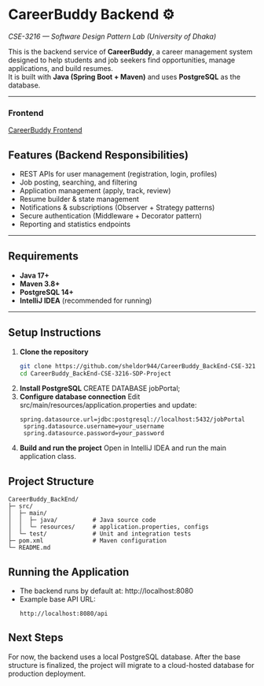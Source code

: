 # CareerBuddy Backend ⚙️

_CSE-3216 — Software Design Pattern Lab (University of Dhaka)_

This is the backend service of **CareerBuddy**, a career management system designed to help students and job seekers find opportunities, manage applications, and build resumes.  
It is built with **Java (Spring Boot + Maven)** and uses **PostgreSQL** as the database.

---
### Frontend
[CareerBuddy Frontend](https://github.com/reckless-meherun/CareerBuddy_FrontEnd-CSE-3216-SDP_Project.git)

## Features (Backend Responsibilities)

- REST APIs for user management (registration, login, profiles)
- Job posting, searching, and filtering
- Application management (apply, track, review)
- Resume builder & state management
- Notifications & subscriptions (Observer + Strategy patterns)
- Secure authentication (Middleware + Decorator pattern)
- Reporting and statistics endpoints

---

## Requirements

- **Java 17+**
- **Maven 3.8+**
- **PostgreSQL 14+**
- **IntelliJ IDEA** (recommended for running)

---

## Setup Instructions

1. **Clone the repository**
   ```bash
   git clone https://github.com/sheldor944/CareerBuddy_BackEnd-CSE-3216-SDP-Project.git
   cd CareerBuddy_BackEnd-CSE-3216-SDP-Project
   ```
2. **Install PostgreSQL**
   CREATE DATABASE jobPortal;
3. **Configure database connection**
   Edit src/main/resources/application.properties and update:
   ```
   spring.datasource.url=jdbc:postgresql://localhost:5432/jobPortal
    spring.datasource.username=your_username
    spring.datasource.password=your_password
   ```
4. **Build and run the project**
   Open in IntelliJ IDEA and run the main application class.

## Project Structure
```
CareerBuddy_BackEnd/
├─ src/
│  ├─ main/
│  │  ├─ java/          # Java source code
│  │  └─ resources/     # application.properties, configs
│  └─ test/             # Unit and integration tests
├─ pom.xml              # Maven configuration
└─ README.md
```
## Running the Application
- The backend runs by default at:
  http://localhost:8080
- Example base API URL:
  ```
  http://localhost:8080/api
  ```
## Next Steps
For now, the backend uses a local PostgreSQL database. After the base structure is finalized, the project will migrate to a cloud-hosted database for production deployment.
